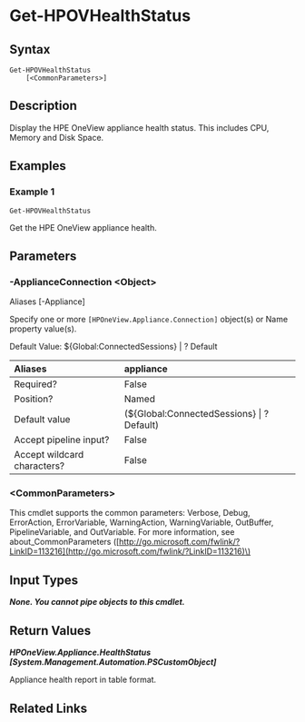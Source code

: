 ﻿---
description: Display appliance health.
---

# Get-HPOVHealthStatus

## Syntax

```text
Get-HPOVHealthStatus
    [<CommonParameters>]
```

## Description

Display the HPE OneView appliance health status.  This includes CPU, Memory and Disk Space.

## Examples

###  Example 1 

```text
Get-HPOVHealthStatus

```

Get the HPE OneView appliance health.

## Parameters

### -ApplianceConnection &lt;Object&gt;

Aliases [-Appliance]

Specify one or more `[HPOneView.Appliance.Connection]` object(s) or Name property value(s).

Default Value: ${Global:ConnectedSessions} | ? Default

| Aliases | appliance |
| :--- | :--- |
| Required? | False |
| Position? | Named |
| Default value | (${Global:ConnectedSessions} &vert; ? Default) |
| Accept pipeline input? | False |
| Accept wildcard characters? | False |

### &lt;CommonParameters&gt;

This cmdlet supports the common parameters: Verbose, Debug, ErrorAction, ErrorVariable, WarningAction, WarningVariable, OutBuffer, PipelineVariable, and OutVariable. For more information, see about\_CommonParameters \([http://go.microsoft.com/fwlink/?LinkID=113216](http://go.microsoft.com/fwlink/?LinkID=113216)\)

## Input Types

_**None.  You cannot pipe objects to this cmdlet.**_

## Return Values

_**HPOneView.Appliance.HealthStatus [System.Management.Automation.PSCustomObject]**_

Appliance health report in table format.


## Related Links

